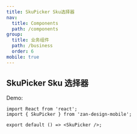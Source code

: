 ```yaml
---
title: SkuPicker Sku选择器
nav:
  title: Components
  path: /components
group:
  title: 业务组件
  path: /business
  order: 6
mobile: true
---
```


## SkuPicker Sku 选择器

Demo:

```tsx
import React from 'react';
import { SkuPicker } from 'zan-design-mobile';

export default () => <SkuPicker />;
```
